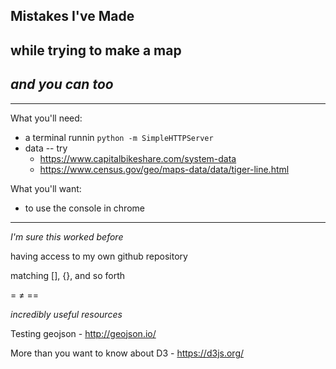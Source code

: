 ## Mistakes I've Made
##  while trying to make a map ##
## _and you can too_ ##

****

What you'll need:  
+ a terminal runnin  `python -m SimpleHTTPServer`  
+ data -- try   
  + https://www.capitalbikeshare.com/system-data
  + https://www.census.gov/geo/maps-data/data/tiger-line.html

What you'll want:  
+ to use the console in chrome


****

_I'm sure this worked before_

having access to my own github repository

matching [], {}, and so forth

= ≠ ==

_incredibly useful resources_

Testing geojson - http://geojson.io/

More than you want to know about D3 - https://d3js.org/
